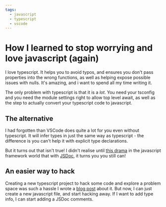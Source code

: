```yaml
---
tags:
  - javascript
  - typescript
  - vscode
---
```


# How I learned to stop worrying and love javascript (again)

I love typescript. It helps you to avoid typos, and ensures you don't pass properties into the wrong functions, as well as helping expose possible issues with nulls. It's amazing, and i want to spend all my time writing it.

The only problem with typescript is that it is a _lot_. You need your tsconfig and you need the module settings right to allow top level await, as well as the step to actually convert your typescript code to javascript.

## The alternative

I had forgotten than VSCode does quite a lot for you even without typescript. It will infer types in just the same way as typescript - the difference is you can't help it with explicit type declarations.

But it turns out that isn't true! I didn't realise until [this drama](https://twitter.com/Rich_Harris/status/1350436286948122625) in the javascript framework world that with [JSDoc](https://www.typescriptlang.org/docs/handbook/jsdoc-supported-types.html), it turns you you still can!

## An easier way to hack

Creating a new typescript project to hack some code and explore a problem space was such a hassle I wrote a [blog post](/blog/2023/01/28/ts-node-playground.html) about it. But now, I can just create a new javascript file, and start hacking away. If I want to add type info, I can start adding a JSDoc comments.
